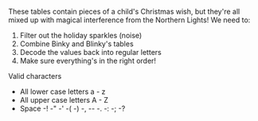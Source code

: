 These tables contain pieces of a child's Christmas wish, but they're all mixed up with magical interference from the Northern Lights! We need to:

1. Filter out the holiday sparkles (noise)
2. Combine Binky and Blinky's tables
3. Decode the values back into regular letters
4. Make sure everything's in the right order!

Valid characters
- All lower case letters a - z
- All upper case letters A - Z
- Space
-!
-"
-'
-(
-)
-,
--
-.
-:
-;
-?